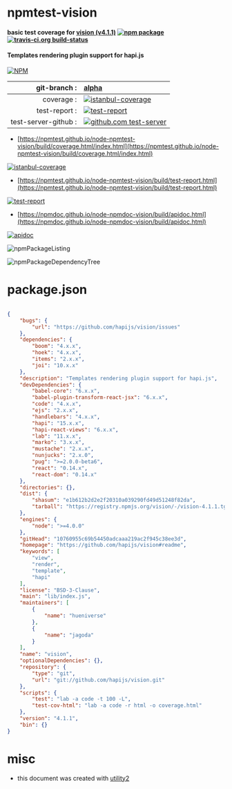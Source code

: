 # npmtest-vision

#### basic test coverage for  [vision (v4.1.1)](https://github.com/hapijs/vision#readme)  [![npm package](https://img.shields.io/npm/v/npmtest-vision.svg?style=flat-square)](https://www.npmjs.org/package/npmtest-vision) [![travis-ci.org build-status](https://api.travis-ci.org/npmtest/node-npmtest-vision.svg)](https://travis-ci.org/npmtest/node-npmtest-vision)

#### Templates rendering plugin support for hapi.js

[![NPM](https://nodei.co/npm/vision.png?downloads=true&downloadRank=true&stars=true)](https://www.npmjs.com/package/vision)

| git-branch : | [alpha](https://github.com/npmtest/node-npmtest-vision/tree/alpha)|
|--:|:--|
| coverage : | [![istanbul-coverage](https://npmtest.github.io/node-npmtest-vision/build/coverage.badge.svg)](https://npmtest.github.io/node-npmtest-vision/build/coverage.html/index.html)|
| test-report : | [![test-report](https://npmtest.github.io/node-npmtest-vision/build/test-report.badge.svg)](https://npmtest.github.io/node-npmtest-vision/build/test-report.html)|
| test-server-github : | [![github.com test-server](https://npmtest.github.io/node-npmtest-vision/GitHub-Mark-32px.png)](https://npmtest.github.io/node-npmtest-vision/build/app/index.html) | | build-artifacts : | [![build-artifacts](https://npmtest.github.io/node-npmtest-vision/glyphicons_144_folder_open.png)](https://github.com/npmtest/node-npmtest-vision/tree/gh-pages/build)|

- [https://npmtest.github.io/node-npmtest-vision/build/coverage.html/index.html](https://npmtest.github.io/node-npmtest-vision/build/coverage.html/index.html)

[![istanbul-coverage](https://npmtest.github.io/node-npmtest-vision/build/screenCapture.buildCi.browser.%252Ftmp%252Fbuild%252Fcoverage.lib.html.png)](https://npmtest.github.io/node-npmtest-vision/build/coverage.html/index.html)

- [https://npmtest.github.io/node-npmtest-vision/build/test-report.html](https://npmtest.github.io/node-npmtest-vision/build/test-report.html)

[![test-report](https://npmtest.github.io/node-npmtest-vision/build/screenCapture.buildCi.browser.%252Ftmp%252Fbuild%252Ftest-report.html.png)](https://npmtest.github.io/node-npmtest-vision/build/test-report.html)

- [https://npmdoc.github.io/node-npmdoc-vision/build/apidoc.html](https://npmdoc.github.io/node-npmdoc-vision/build/apidoc.html)

[![apidoc](https://npmdoc.github.io/node-npmdoc-vision/build/screenCapture.buildCi.browser.%252Ftmp%252Fbuild%252Fapidoc.html.png)](https://npmdoc.github.io/node-npmdoc-vision/build/apidoc.html)

![npmPackageListing](https://npmtest.github.io/node-npmtest-vision/build/screenCapture.npmPackageListing.svg)

![npmPackageDependencyTree](https://npmtest.github.io/node-npmtest-vision/build/screenCapture.npmPackageDependencyTree.svg)



# package.json

```json

{
    "bugs": {
        "url": "https://github.com/hapijs/vision/issues"
    },
    "dependencies": {
        "boom": "4.x.x",
        "hoek": "4.x.x",
        "items": "2.x.x",
        "joi": "10.x.x"
    },
    "description": "Templates rendering plugin support for hapi.js",
    "devDependencies": {
        "babel-core": "6.x.x",
        "babel-plugin-transform-react-jsx": "6.x.x",
        "code": "4.x.x",
        "ejs": "2.x.x",
        "handlebars": "4.x.x",
        "hapi": "15.x.x",
        "hapi-react-views": "6.x.x",
        "lab": "11.x.x",
        "marko": "3.x.x",
        "mustache": "2.x.x",
        "nunjucks": "2.x.0",
        "pug": ">=2.0.0-beta6",
        "react": "0.14.x",
        "react-dom": "0.14.x"
    },
    "directories": {},
    "dist": {
        "shasum": "e1b612b2d2e2f20310a039290fd49d51248f82da",
        "tarball": "https://registry.npmjs.org/vision/-/vision-4.1.1.tgz"
    },
    "engines": {
        "node": ">=4.0.0"
    },
    "gitHead": "10760955c69b54450adcaaa219ac2f945c38ee3d",
    "homepage": "https://github.com/hapijs/vision#readme",
    "keywords": [
        "view",
        "render",
        "template",
        "hapi"
    ],
    "license": "BSD-3-Clause",
    "main": "lib/index.js",
    "maintainers": [
        {
            "name": "hueniverse"
        },
        {
            "name": "jagoda"
        }
    ],
    "name": "vision",
    "optionalDependencies": {},
    "repository": {
        "type": "git",
        "url": "git://github.com/hapijs/vision.git"
    },
    "scripts": {
        "test": "lab -a code -t 100 -L",
        "test-cov-html": "lab -a code -r html -o coverage.html"
    },
    "version": "4.1.1",
    "bin": {}
}
```



# misc
- this document was created with [utility2](https://github.com/kaizhu256/node-utility2)
